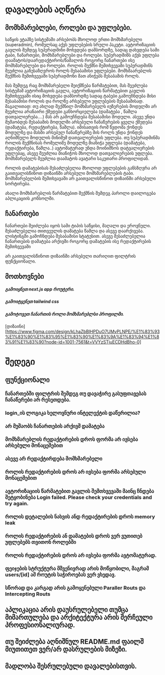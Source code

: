 # დავალების აღწერა



## მომხმარებლები, როლები და უფლებები. 
საწყის ეტაპზე სისტემაში არსებობს მხოლოდ ერთი  მომხმარებელი (superadmin), რომელსაც აქვს  უფლებების სრული პაკეტი.
ავტორიზაციის გავლის შემდეგ სუპერადმინი მოხვდება დაშბორდზე, სადაც დახვდება სამი ტაბი, ჩანართები, მომხმარებლები და როლები.
სუპერადმინს აქვს უფლება  დაამატოს/დაარედაქტიროს/წაშალოს  როგორც ჩანართები ისე მომხმარებლები და როლები.
როლის  შექმნი შემთხვევაში სუპერადმინს შეუძლია განუსაზღვროს როლს  შესაბამისი უფლებები.
მომხმაარებლის  შექმნის შემთხვევაში სუპერადმონი მათ ანიჭებს შესაბამის როლს.

მას შემდეგ რაც მომხმარებელი შეიქმნება წარმატებით, მას შეეძლება სისტემაშ ავტორიზაციის გავლა,  ავტორიზაციის წარმატებით გავლის შემთხვევაში ისიც მოხვდება დაშბორდზე სადაც ტაბები გამოუჩნდება მისი შესაბამისი როლის და როლზე არსებული უფლებების შესაბამისად.
მაგალითად: თუ  ახლად შექმნილ მომხმარებელს იუზერების მოდულში არ შეუძლია არანაირი ქმედები განხორციელება (დამატება , წაშლა დათვალიერება....) მას არ გამოუჩნდება შესაბამისი მოდული. ასევე უნდა მუშაობდეს შესაბამის მოდულში არსებული ჩანაწერების ყველა ქმედება (დამატება, რედაქტირება, წაშლა).
 იმისათვის რომ წვდომა ქონდეს მოდულზე და მასში არსებულ ჩანაწერებზე მის როლს უნდა ქონდეს აღნიშნული მოდულის მინიმუმ დათვალიერების უფლება. 
თუ სუპერადმინმა როლის შექმნისას რომელიმე მოდულზე მიანიჭა  უფლება (დამატება, რედაქტირება, წაშლა..) ავტომატურად უნდა მოინიშნოს დატვალიერების უფლებაც, ასევე შეუძლია მიანიჭოს მხოლოდ დათვალიერების უფლება.
მომხმარებელს შეუძლია დაამატოს ავატარი საკუთარი პროფილიდან.

როლის დამატებისას  შესაძლებელია მხოლოდ უფლებების განსზღვრა არ გაითვალისწინოთ დიზაინში არსებული მომხმარებლების ტაბი.
მომხმარებელბის  შემთხვავაში არ გაითვალისწინოთ დიზაინში არსებული სორტირება.

ახალი მომხმარებლის წარმატებით შექმნის შემდეგ პაროლი დაილოგება აპლიკაციის კონსოლში.

## ჩანართები

ჩანართები შეიძლება იყოს სამი ტიპის საწყისი, მაღალი და ეროვნული. შესაძლებელია თითვეულის დამატება წაშლა და ასევე დაარქივება. ლისტინგში გამოჩნდება შესაბამისი სტატუსით. ასევე შესაძლებელია ჩანართების დამატება არქივში როგორც დამატების ისე რედაქტირების შემთხვევაში

არ გაითვალისწინოთ დიზაინში არსებული თარიღით ფილტრის ფუნქციონალი.




## მოთხოვნები
##### გამოიყნეთ next.js app როუტერი. 
##### გამოიტყენეთ tailwind css  
##### გამოტოვეთ ჩანართის როლი მომხმარებლსი პროფილში.


[დიზაინი][https://www.figma.com/design/kLhaZbBlHPDuO7UMvPLNPE/%E1%83%93%E1%83%90%E1%83%95%E1%83%90%E1%83%9A%E1%83%94%E1%83%91%E1%83%90?node-id=1001-7561&t=VVYzSTjuECDHdBho-0]



# შედეგი


## ფუნქციონალი

### ჩანართებში ფილტრის შემდეგ თუ დავაჭირე გასუფთავებას ჩანაწერები არ რესეთდება.
### login_ის ლოგიკა ხელოვნური ინტელექტის დაწერილია?
### არ მუშაობს ჩანართების არქივშ დამატება
### მომხმარებლის რედაქტირების დროს ფორმა არ ივსება არსებული მონაცემებით
### ასევე არ რედაქტირდება მომხმარებელი
### როლის რედაქტირების დროს არ ივსება ფორმა არსებული მონაცემებით
### ავტორიზაციის წარმატებით გავლის შემთხვევაში მაინც ჩნდება შეტყობინება Login failed. Please check your credentials and try again.
### როლის დეტალების ნახვის ანდ რედაქტირების დროს memory leak
### როლის რედაქტირების ან დამატების დროს ვერ ვუთითებ უფლებებს თვითონ როლებში
### როლის რედაქტირების დროს არ ივსება ფორმა ავტომატურად.



### ფეიჯების სტრუქტურა მშვენივრად არის მოწყობილი, მაგრამ users/[id]  ამ როუტის საჭიროებას ვერ ვხედავ.
### სწორად და კარგად არის გამოყენებული Paraller Routs  და Intercepting Routs


## აპლიკაცია არის დაუსრულებელი  თუმცა მიმართულება და არქიტექტურა არის შერჩეული პროფესიონალიურად.

## თუ შეიძლება აღნიშნულ README.md ფაილშ მიუთითეთ ვერ/არ დასრულების მიზეზი.

## მადლობა შესრულებული დავალებისთვის.










